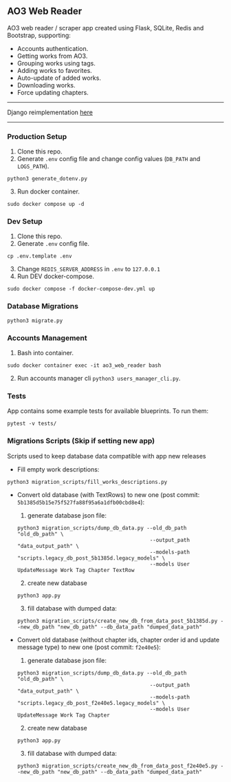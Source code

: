 ## AO3 Web Reader

AO3 web reader / scraper app created using Flask, SQLite, Redis and Bootstrap, supporting:
- Accounts authentication.
- Getting works from AO3.
- Grouping works using tags.
- Adding works to favorites.
- Auto-update of added works.
- Downloading works.
- Force updating chapters.

---

Django reimplementation [here](https://github.com/zNitche/ao3-web-reader-django)

---

### Production Setup
1. Clone this repo.
2. Generate `.env` config file and change config values (`DB_PATH` and `LOGS_PATH`).
```
python3 generate_dotenv.py
```
3. Run docker container.
```
sudo docker compose up -d
```

### Dev Setup
1. Clone this repo.
2. Generate `.env` config file.
```
cp .env.template .env
```
3. Change `REDIS_SERVER_ADDRESS` in `.env` to `127.0.0.1`
4. Run DEV docker-compose.
```
sudo docker compose -f docker-compose-dev.yml up
```

### Database Migrations
```
python3 migrate.py
```

### Accounts Management
1. Bash into container.
```
sudo docker container exec -it ao3_web_reader bash
```
2. Run accounts manager cli `python3 users_manager_cli.py`.


### Tests
App contains some example tests for available blueprints. To run them:
```
pytest -v tests/
```


### Migrations Scripts (Skip if setting new app)
Scripts used to keep database data compatible with app new releases

- Fill empty work descriptions:
```
python3 migration_scripts/fill_works_descriptions.py
```

- Convert old database (with TextRows) to new one (post commit: `5b1385d5b15e75f527fa88f95a6a1dfb00cbd8e4`):
  1. generate database json file:
    ```
    python3 migration_scripts/dump_db_data.py --old_db_path "old_db_path" \
                                               --output_path "data_output_path" \
                                               --models-path "scripts.legacy_db_post_5b1385d.legacy_models" \
                                               --models User UpdateMessage Work Tag Chapter TextRow
    ```
  2. create new database
    ```
    python3 app.py
    ```
  3. fill database with dumped data:
    ```
    python3 migration_scripts/create_new_db_from_data_post_5b1385d.py --new_db_path "new_db_path" --db_data_path "dumped_data_path"
    ```
  

- Convert old database (without chapter ids, chapter order id and update message type) to new one (post commit: `f2e40e5`):
  1. generate database json file:
    ```
    python3 migration_scripts/dump_db_data.py --old_db_path "old_db_path" \
                                               --output_path "data_output_path" \
                                               --models-path "scripts.legacy_db_post_f2e40e5.legacy_models" \
                                               --models User UpdateMessage Work Tag Chapter
    ```
  2. create new database
    ```
    python3 app.py
    ```
  3. fill database with dumped data:
    ```
    python3 migration_scripts/create_new_db_from_data_post_f2e40e5.py --new_db_path "new_db_path" --db_data_path "dumped_data_path"
    ```
